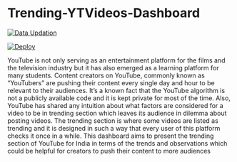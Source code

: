 # Trending-YTVideos-Dashboard

[![Data Updation](https://github.com/kaustubhgupta/Trending-YTVideos-Dashboard/actions/workflows/daily_run.yml/badge.svg)](https://github.com/kaustubhgupta/Trending-YTVideos-Dashboard/actions/workflows/daily_run.yml)

[![Deploy](https://github.com/kaustubhgupta/Trending-YTVideos-Dashboard/actions/workflows/deploy.yml/badge.svg)](https://github.com/kaustubhgupta/Trending-YTVideos-Dashboard/actions/workflows/deploy.yml)

YouTube is not only serving as an entertainment
platform for the films and the television industry but it has
also emerged as a learning platform for many students.
Content creators on YouTube, commonly known as
“YouTubers” are pushing their content every single day and
hour to be relevant to their audiences. It’s a known fact that
the YouTube algorithm is not a publicly available code and it is
kept private for most of the time. Also, YouTube has shared
any intuition about what factors are considered for a video to
be in trending section which leaves its audience in dilemma
about posting videos. The trending section is where some
videos are listed as trending and it is designed in such a way
that every user of this platform checks it once in a while. This
dashboard aims to present the trending section of YouTube for
India in terms of the trends and observations which could be
helpful for creators to push their content to more audiences
